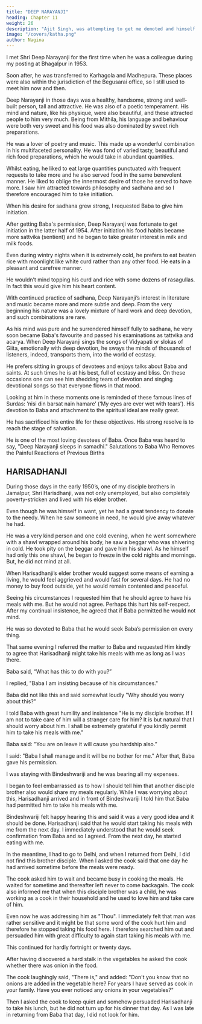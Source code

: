 ```yaml
---
title: "DEEP NARAYANJI"
heading: Chapter 11
weight: 26
description: "Ajit Singh, was attempting to get me demoted and himself promoted"
image: "/covers/katha.png"
author: Nagina
---
```



I met Shri Deep Narayanji for the first time when he was a colleague during my posting at Bhagalpur in 1953.

Soon after, he was transferred to Karhagola and Madhepura. These places were also within the jurisdiction of the Begusarai office, so I still used to meet him now and then. 

Deep Narayanji in those days was a healthy, handsome, strong and well-built person, tall and attractive. He was also of a poetic temperament. His mind and nature, like his physique, were also beautiful, and these attracted people to him very much.
Being from Mithila, his language and behaviour were both very sweet and his food was
also dominated by sweet rich preparations. 

He was a lover of poetry and music. This made up a wonderful combination in his multifaceted personality. He was fond of varied tasty, beautiful and rich food preparations, which he would take in abundant quantities.

Whilst eating, he liked to eat large quantities punctuated with frequent requests to take more and he also served food in the same benevolent manner. He liked to oblige the innermost desire of those he served to have more. I saw him attracted towards philosophy and sadhana and so I therefore encouraged him to take initiation.

When his desire for sadhana grew strong, I requested Baba to give him initiation. 

After getting Baba's permission, Deep Narayanji was fortunate to get initiation in the latter half of 1954. After initiation his food habits became more sattvika (sentient)
and he began to take greater interest in milk and milk foods. 

Even during wintry nights when it is extremely cold, he prefers to eat beaten rice with moonlight like white curd rather than any other food. He eats in a pleasant and carefree manner. 

He wouldn’t mind topping his curd and rice with some dozens of rasagullas. In fact this would give him his heart content.

With continued practice of sadhana, Deep Narayanji’s interest in literature and music became more and more subtle and deep. From the very beginning his nature
was a lovely mixture of hard work and deep devotion, and such combinations are rare.

As his mind was pure and he surrendered himself fully to sadhana, he very soon became Baba's favourite and passed his examinations as tattvika and acarya.
When Deep Narayanji sings the songs of Vidyapati or slokas of Giita, emotionally with deep devotion, he sways the minds of thousands of listeners, indeed,
transports them, into the world of ecstasy. 

He prefers sitting in groups of devotees and enjoys talks about Baba and saints. At such times he is at his best, full of ecstasy and
bliss. On these occasions one can see him shedding tears of devotion and singing
devotional songs so that everyone flows in that mood.


Looking at him in these moments one is reminded of these famous lines of Surdas: ‘nisi din barsat nain hamare’ (‘My eyes are ever wet with tears’). His
devotion to Baba and attachment to the spiritual ideal are really great. 

He has sacrificed his entire life for these objectives. His strong resolve is to reach the stage of salvation. 

He is one of the most loving devotees of Baba. Once Baba was heard to say, "Deep Narayanji sleeps in samadhi."
Salutations to Baba Who Removes the Painful Reactions of Previous Births

## HARISADHANJI

During those days in the early 1950’s, one of my disciple brothers in Jamalpur, Shri Harisdhanji, was not only unemployed, but also completely poverty-stricken and lived with his elder brother. 

Even though he was himself in want, yet he had a great tendency to donate to the needy. When he saw someone in need, he would give away  whatever he had. 

He was a very kind person and one cold evening, when he went somewhere with a shawl wrapped around his body, he saw a beggar who was shivering in cold. He took pity on the beggar and gave him his shawl. As he himself had only this one shawl, he began to freeze in the cold nights and mornings. But, he did not mind at all.

When Harisadhanji’s elder brother would suggest some means of earning a living, he would feel aggrieved and would fast for several days. He had no money to buy food outside, yet he would remain contented and peaceful. 

Seeing his circumstances I requested him that he should agree to have his meals with me. But he would not agree. Perhaps this hurt his self-respect. After my continual insistence, he agreed that if Baba permitted he would not mind. 

He was so devoted to Baba that he would seek Baba’s permission on every thing. 

That same evening I referred the matter to Baba and requested Him kindly to agree that Harisadhanji might take his meals with me as long as I was there.

Baba said, “What has this to do with you?” 

I replied, "Baba I am insisting because of his circumstances."

Baba did not like this and said somewhat loudly "Why should you worry about this?"

I told Baba with great humility and insistence "He is my disciple brother. If I am not to take care of him will a stranger care for him? It is but natural that I should worry
about him. I shall be extremely grateful if you kindly permit him to take his meals with me."

Baba said: "You are on leave it will cause you hardship also.”

I said: "Baba I shall manage and it will be no bother for me." After that, Baba gave his permission.

I was staying with Bindeshwariji and he was bearing all my expenses. 

I began to feel embarrassed as to how I should tell him that another disciple brother also would share my meals regularly. While I was worrying about this, Harisadhanji arrived and in front of Bindeshwariji I told him that Baba had permitted him to take his meals with me.

Bindeshwariji felt happy hearing this and said it was a very good idea and it should be done. Harisadhanji said that he would start taking his meals with me from the next day. I immediately understood that he would seek confirmation from Baba and so I agreed. From the next day, he started eating with me.

In the meantime, I had to go to Delhi, and when I returned from Delhi, I did not find this brother disciple. When I asked the cook said that one day he had arrived
sometime before the meals were ready. 

The cook asked him to wait and became busy in cooking the meals. He waited for sometime and thereafter left never to come backagain. The cook also informed me that when this disciple brother was a child, he was working as a cook in their household and he used to love him and take care of him. 

Even now he was addressing him as "Thou". I immediately felt that man was rather sensitive and it might be that some word of the cook hurt him and therefore he stopped
taking his food here. I therefore searched him out and persuaded him with great difficulty to again start taking his meals with me.

This continued for hardly fortnight or twenty days. 

After having discovered a hard stalk in the vegetables he asked the cook whether there was onion in the food.

The cook laughingly said, "There is," and added: "Don't you know that no onions are added in the vegetable here? For years I have served as cook in your
family. Have you ever noticed any onions in your vegetables?" 

Then I asked the cook to keep quiet and somehow persuaded Harisadhanji to take his lunch, but he did not turn up for his dinner that day. As I was late in returning from Baba that day, I did not look for him. 
